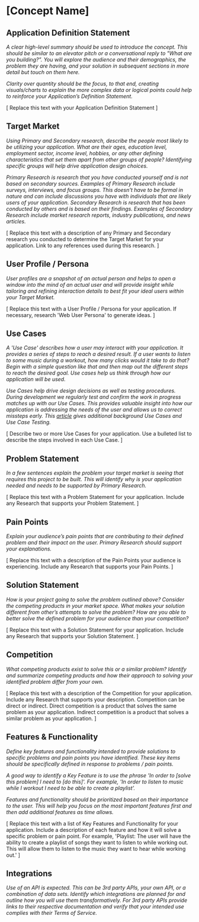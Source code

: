 # [Concept Name]

## Application Definition Statement

_A clear high-level summary should be used to introduce the concept. This should be similar to an elevator pitch or a conversational reply to "What are you building?”. You will explore the audience and their demographics, the problem they are having, and your solution in subsequent sections in more detail but touch on them here._

_Clarity over quantity should be the focus, to that end, creating visuals/charts to explain the more complex data or logical points could help to reinforce your Application’s Definition Statement._

[ Replace this text with your Application Definition Statement ]

## Target Market

_Using Primary and Secondary research, describe the people most likely to be utilizing your application. What are their ages, education level, employment sector, income level, hobbies, or any other defining characteristics that set them apart from other groups of people? Identifying specific groups will help drive application design choices._

_Primary Research is research that you have conducted yourself and is not based on secondary sources. Examples of Primary Research include surveys, interviews, and focus groups. This doesn't have to be formal in nature and can include discussions you have with individuals that are likely users of your application. Secondary Research is research that has been conducted by others and is based on their findings. Examples of Secondary Research include market research reports, industry publications, and news articles._

[ Replace this text with a description of any Primary and Secondary research you conducted to determine the Target Market for your application. Link to any references used during this research. ]

## User Profile / Persona

_User profiles are a snapshot of an actual person and helps to open a window into the mind of an actual user and will provide insight while tailoring and refining interaction details to best fit your ideal users within your Target Market._

[ Replace this text with a User Profile / Persona for your application. If necessary, research 'Web User Persona' to generate ideas. ]

## Use Cases

_A 'Use Case' describes how a user may interact with your application. It provides a series of steps to reach a desired result. If a user wants to listen to some music during a workout, how many clicks would it take to do that? Begin with a simple question like that and then map out the different steps to reach the desired goal. Use cases help us think through how our application will be used._

_Use Cases help drive design decisions as well as testing procedures. During development we regularly test and confirm the work in progress matches up with our Use Cases. This provides valuable insight into how our application is addressing the needs of the user and allows us to correct missteps early. This [article](https://www.softwaretestinghelp.com/use-case-testing/) gives additional background Use Cases and Use Case Testing._

[ Describe two or more Use Cases for your application. Use a bulleted list to describe the steps involved in each Use Case. ]

## Problem Statement

_In a few sentences explain the problem your target market is seeing that requires this project to be built. This will identify why is your application needed and needs to be supported by Primary Research._

[ Replace this text with a Problem Statement for your application. Include any Research that supports your Problem Statement. ]

## Pain Points

_Explain your audience’s pain points that are contributing to their defined problem and their impact on the user. Primary Research should support your explanations._

[ Replace this text with a description of the Pain Points your audience is experiencing. Include any Research that supports your Pain Points. ]

## Solution Statement

_How is your project going to solve the problem outlined above? Consider the competing products in your market space. What makes your solution different from other’s attempts to solve the problem? How are you able to better solve the defined problem for your audience than your competition?_

[ Replace this text with a Solution Statement for your application. Include any Research that supports your Solution Statement. ]

## Competition

_What competing products exist to solve this or a similar problem? Identify and summarize competing products and how their approach to solving your identified problem differ from your own._

[ Replace this text with a description of the Competition for your application. Include any Research that supports your description. Competition can be direct or indirect. Direct competition is a product that solves the same problem as your application. Indirect competition is a product that solves a similar problem as your application. ]

## Features & Functionality

_Define key features and functionality intended to provide solutions to specific problems and pain points you have identified. These key items should be specifically defined in response to problems / pain points._

_A good way to identify a Key Feature is to use the phrase 'In order to [solve this problem] I need to [do this]'. For example, 'In order to listen to music while I workout I need to be able to create a playlist'._

_Features and functionality should be prioritized based on their importance to the user. This will help you focus on the most important features first and then add additional features as time allows._

[ Replace this text with a list of Key Features and Functionality for your application. Include a description of each feature and how it will solve a specific problem or pain point. For example, 'Playlist: The user will have the ability to create a playlist of songs they want to listen to while working out. This will allow them to listen to the music they want to hear while working out.' ]

## Integrations

_Use of an API is expected. This can be 3rd party APIs, your own API, or a combination of data sets. Identify which integrations are planned for and outline how you will use them transformatively. For 3rd party APIs provide links to their respective documentation and verify that your intended use complies with their Terms of Service._
